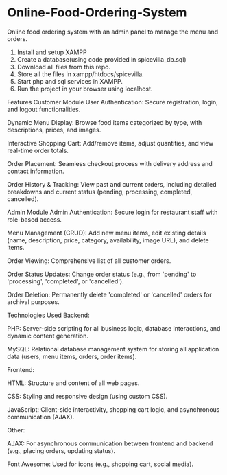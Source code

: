 # Online-Food-Ordering-System
Online food ordering system with an admin panel to manage the menu and orders.
1. Install and setup XAMPP 
2. Create a database(using code provided in spicevilla_db.sql)
3. Download all files from this repo.
4. Store all the files in xampp/htdocs/spicevilla.
5. Start php and sql services in XAMPP.
6. Run the project in your browser using localhost.

Features
Customer Module
User Authentication: Secure registration, login, and logout functionalities.

Dynamic Menu Display: Browse food items categorized by type, with descriptions, prices, and images.

Interactive Shopping Cart: Add/remove items, adjust quantities, and view real-time order totals.

Order Placement: Seamless checkout process with delivery address and contact information.

Order History & Tracking: View past and current orders, including detailed breakdowns and current status (pending, processing, completed, cancelled).

Admin Module
Admin Authentication: Secure login for restaurant staff with role-based access.

Menu Management (CRUD): Add new menu items, edit existing details (name, description, price, category, availability, image URL), and delete items.

Order Viewing: Comprehensive list of all customer orders.

Order Status Updates: Change order status (e.g., from 'pending' to 'processing', 'completed', or 'cancelled').

Order Deletion: Permanently delete 'completed' or 'cancelled' orders for archival purposes.

Technologies Used
Backend:

PHP: Server-side scripting for all business logic, database interactions, and dynamic content generation.

MySQL: Relational database management system for storing all application data (users, menu items, orders, order items).

Frontend:

HTML: Structure and content of all web pages.

CSS: Styling and responsive design (using custom CSS).

JavaScript: Client-side interactivity, shopping cart logic, and asynchronous communication (AJAX).

Other:

AJAX: For asynchronous communication between frontend and backend (e.g., placing orders, updating status).

Font Awesome: Used for icons (e.g., shopping cart, social media).
